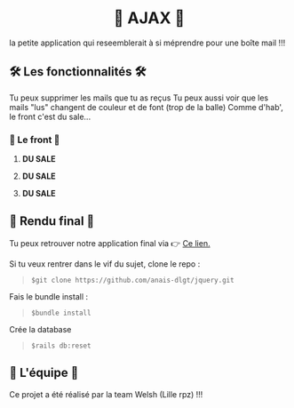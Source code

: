 <h1 align="center">📝 AJAX 📝</h1>

la petite application qui reseemblerait à si méprendre pour une boîte mail !!!

## 🛠 Les fonctionnalités 🛠

Tu peux supprimer les mails que tu as reçus
Tu peux aussi voir que les mails "lus" changent de couleur et de font (trop de la balle)
Comme d'hab', le front c'est du sale...

### 🎨 Le front 🎨

1. **DU SALE**

2. **DU SALE**

3. **DU SALE**

## 🎉 Rendu final 🎉

Tu peux retrouver notre application final via 👉 <a href="https://todolist-thp.herokuapp.com/" target="_blank"> Ce lien.</a>

Si tu veux rentrer dans le vif du sujet, clone le repo :
> `$git clone https://github.com/anais-dlgt/jquery.git`

Fais le bundle install :
> `$bundle install`

Crée la database
> `$rails db:reset`

## 🍻 L'équipe 🍻

Ce projet a été réalisé par la team Welsh (Lille rpz) !!!
